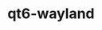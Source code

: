 ---
title: qt6-wayland
tags:
  - v1
aliases:
  - qt6-wayland
created_at: 2024-08-11T00:50:19-03:00
updated_at: 2024-08-11T00:50:19-03:00
---